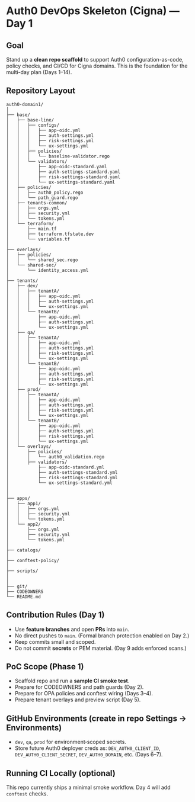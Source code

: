 # Auth0 DevOps Skeleton (Cigna) — Day 1

## Goal
Stand up a **clean repo scaffold** to support Auth0 configuration-as-code, policy checks, and CI/CD for Cigna domains.
This is the foundation for the multi-day plan (Days 1–14).

## Repository Layout
```
auth0-domain1/
│
├── base/
│   ├── base-line/
│   │   ├── configs/
│   │   │   ├── app-oidc.yml
│   │   │   ├── auth-settings.yml
│   │   │   ├── risk-settings.yml
│   │   │   └── ux-settings.yml
│   │   ├── policies/
│   │   │   └── baseline-validator.rego
│   │   └── validators/
│   │       ├── app-oidc-standard.yaml
│   │       ├── auth-settings-standard.yaml
│   │       ├── risk-settings-standard.yaml
│   │       └── ux-settings-standard.yaml
│   ├── policies/
│   │   ├── auth0_policy.rego
│   │   └── path_guard.rego
│   ├── tenants-common/
│   │   ├── orgs.yml
│   │   ├── security.yml
│   │   └── tokens.yml
│   └── terraform/
│       ├── main.tf
│       ├── terraform.tfstate.dev
│       └── variables.tf
│
├── overlays/
│   ├── policies/
│   │   └── shared_sec.rego
│   └── shared-sec/
│       └── identity_access.yml
│
├── tenants/
│   ├── dev/
│   │   ├── tenantA/
│   │   │   ├── app-oidc.yml
│   │   │   ├── auth-settings.yml
│   │   │   └── ux-settings.yml
│   │   └── tenantB/
│   │       ├── app-oidc.yml
│   │       ├── auth-settings.yml
│   │       └── ux-settings.yml
│   ├── qa/
│   │   ├── tenantA/
│   │   │   ├── app-oidc.yml
│   │   │   ├── auth-settings.yml
│   │   │   ├── risk-settings.yml
│   │   │   └── ux-settings.yml
│   │   └── tenantB/
│   │       ├── app-oidc.yml
│   │       ├── auth-settings.yml
│   │       ├── risk-settings.yml
│   │       └── ux-settings.yml
│   ├── prod/
│   │   ├── tenantA/
│   │   │   ├── app-oidc.yml
│   │   │   ├── auth-settings.yml
│   │   │   ├── risk-settings.yml
│   │   │   └── ux-settings.yml
│   │   └── tenantB/
│   │       ├── app-oidc.yml
│   │       ├── auth-settings.yml
│   │       ├── risk-settings.yml
│   │       └── ux-settings.yml
│   └── overlays/
│       ├── policies/
│       │   └── auth0_validation.rego
│       ├── validators/
│           ├── app-oidc-standard.yml
│           ├── auth-settings-standard.yml
│           ├── risk-settings-standard.yml
│           └── ux-settings-standard.yml
│       
│
├── apps/
│   ├── app1/
│   │   ├── orgs.yml
│   │   ├── security.yml
│   │   └── tokens.yml
│   └── app2/
│       ├── orgs.yml
│       ├── security.yml
│       └── tokens.yml
│
├── catalogs/
│
├── conftest-policy/
│
├── scripts/
│   
│
├── git/
├── CODEOWNERS
└── README.md
```
## Contribution Rules (Day 1)
- Use **feature branches** and open **PRs** into `main`.
- No direct pushes to `main`. (Formal branch protection enabled on Day 2.)
- Keep commits small and scoped.
- Do not commit **secrets** or PEM material. (Day 9 adds enforced scans.)

## PoC Scope (Phase 1)
- Scaffold repo and run a **sample CI smoke test**.
- Prepare for CODEOWNERS and path guards (Day 2).
- Prepare for OPA policies and conftest wiring (Days 3–4).
- Prepare tenant overlays and preview script (Day 5).

## GitHub Environments (create in repo Settings → Environments)
- `dev`, `qa`, `prod` for environment‑scoped secrets.
- Store future Auth0 deployer creds as: `DEV_AUTH0_CLIENT_ID`, `DEV_AUTH0_CLIENT_SECRET`, `DEV_AUTH0_DOMAIN`, etc. (Days 6–7).

## Running CI Locally (optional)
This repo currently ships a minimal smoke workflow. Day 4 will add `conftest` checks.
